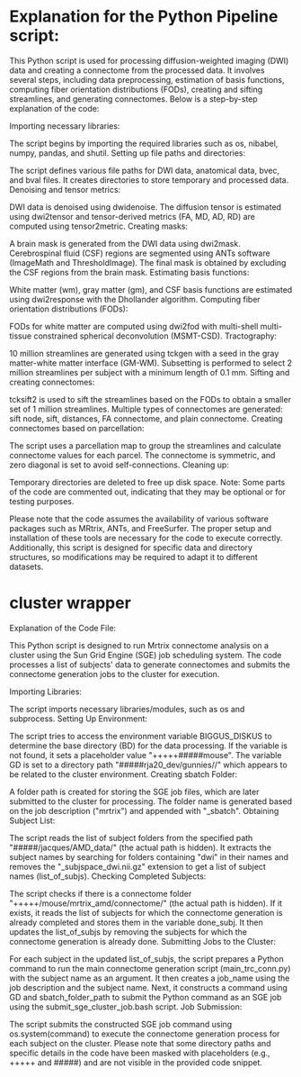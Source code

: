 # Explanation for the Python Pipeline script:

This Python script is used for processing diffusion-weighted imaging (DWI) data and creating a connectome from the processed data. It involves several steps, including data preprocessing, estimation of basis functions, computing fiber orientation distributions (FODs), creating and sifting streamlines, and generating connectomes. Below is a step-by-step explanation of the code:

Importing necessary libraries:

The script begins by importing the required libraries such as os, nibabel, numpy, pandas, and shutil.
Setting up file paths and directories:

The script defines various file paths for DWI data, anatomical data, bvec, and bval files.
It creates directories to store temporary and processed data.
Denoising and tensor metrics:

DWI data is denoised using dwidenoise.
The diffusion tensor is estimated using dwi2tensor and tensor-derived metrics (FA, MD, AD, RD) are computed using tensor2metric.
Creating masks:

A brain mask is generated from the DWI data using dwi2mask.
Cerebrospinal fluid (CSF) regions are segmented using ANTs software (ImageMath and ThresholdImage).
The final mask is obtained by excluding the CSF regions from the brain mask.
Estimating basis functions:

White matter (wm), gray matter (gm), and CSF basis functions are estimated using dwi2response with the Dhollander algorithm.
Computing fiber orientation distributions (FODs):

FODs for white matter are computed using dwi2fod with multi-shell multi-tissue constrained spherical deconvolution (MSMT-CSD).
Tractography:

10 million streamlines are generated using tckgen with a seed in the gray matter-white matter interface (GM-WM).
Subsetting is performed to select 2 million streamlines per subject with a minimum length of 0.1 mm.
Sifting and creating connectomes:

tcksift2 is used to sift the streamlines based on the FODs to obtain a smaller set of 1 million streamlines.
Multiple types of connectomes are generated: sift node, sift, distances, FA connectome, and plain connectome.
Creating connectomes based on parcellation:

The script uses a parcellation map to group the streamlines and calculate connectome values for each parcel.
The connectome is symmetric, and zero diagonal is set to avoid self-connections.
Cleaning up:

Temporary directories are deleted to free up disk space.
Note: Some parts of the code are commented out, indicating that they may be optional or for testing purposes.

Please note that the code assumes the availability of various software packages such as MRtrix, ANTs, and FreeSurfer. The proper setup and installation of these tools are necessary for the code to execute correctly. Additionally, this script is designed for specific data and directory structures, so modifications may be required to adapt it to different datasets.



# cluster wrapper 
Explanation of the Code File:

This Python script is designed to run Mrtrix connectome analysis on a cluster using the Sun Grid Engine (SGE) job scheduling system. The code processes a list of subjects' data to generate connectomes and submits the connectome generation jobs to the cluster for execution.

Importing Libraries:

The script imports necessary libraries/modules, such as os and subprocess.
Setting Up Environment:

The script tries to access the environment variable BIGGUS_DISKUS to determine the base directory (BD) for the data processing. If the variable is not found, it sets a placeholder value "+++++#####mouse".
The variable GD is set to a directory path "#####rja20_dev/gunnies//" which appears to be related to the cluster environment.
Creating sbatch Folder:

A folder path is created for storing the SGE job files, which are later submitted to the cluster for processing. The folder name is generated based on the job description ("mrtrix") and appended with "_sbatch".
Obtaining Subject List:

The script reads the list of subject folders from the specified path "#####/jacques/AMD_data/" (the actual path is hidden).
It extracts the subject names by searching for folders containing "dwi" in their names and removes the "_subjspace_dwi.nii.gz" extension to get a list of subject names (list_of_subjs).
Checking Completed Subjects:

The script checks if there is a connectome folder "+++++/mouse/mrtrix_amd/connectome/" (the actual path is hidden). If it exists, it reads the list of subjects for which the connectome generation is already completed and stores them in the variable done_subj.
It then updates the list_of_subjs by removing the subjects for which the connectome generation is already done.
Submitting Jobs to the Cluster:

For each subject in the updated list_of_subjs, the script prepares a Python command to run the main connectome generation script (main_trc_conn.py) with the subject name as an argument.
It then creates a job_name using the job description and the subject name.
Next, it constructs a command using GD and sbatch_folder_path to submit the Python command as an SGE job using the submit_sge_cluster_job.bash script.
Job Submission:

The script submits the constructed SGE job command using os.system(command) to execute the connectome generation process for each subject on the cluster.
Please note that some directory paths and specific details in the code have been masked with placeholders (e.g., +++++ and #####) and are not visible in the provided code snippet.

